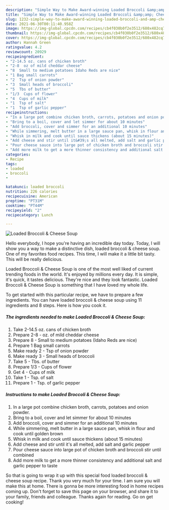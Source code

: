 ```yaml
---
description: "Simple Way to Make Award-winning Loaded Broccoli &amp;amp; Cheese Soup"
title: "Simple Way to Make Award-winning Loaded Broccoli &amp;amp; Cheese Soup"
slug: 1232-simple-way-to-make-award-winning-loaded-broccoli-and-amp-cheese-soup
date: 2021-06-30T00:11:40.958Z
image: https://img-global.cpcdn.com/recipes/cb4f030b0f2e3512/680x482cq70/loaded-broccoli-cheese-soup-recipe-main-photo.jpg
thumbnail: https://img-global.cpcdn.com/recipes/cb4f030b0f2e3512/680x482cq70/loaded-broccoli-cheese-soup-recipe-main-photo.jpg
cover: https://img-global.cpcdn.com/recipes/cb4f030b0f2e3512/680x482cq70/loaded-broccoli-cheese-soup-recipe-main-photo.jpg
author: Hannah Green
ratingvalue: 4.2
reviewcount: 20929
recipeingredient:
- "2-14.5 oz. cans of chicken broth"
- "2-8  oz of mild cheddar cheese"
- "8  Small to medium potatoes Idaho Reds are nice"
- "1 Bag small carrots"
- "2  Tsp of onion powder"
- "3  Small heads of broccoli"
- "5  Tbs of butter"
- "1/3  Cups of flower"
- "4  Cups of milk"
- "1  Tsp of salt"
- "1  Tsp of garlic pepper"
recipeinstructions:
- "In a large pot combine chicken broth, carrots, potatoes and onion powder."
- "Bring to a boil, cover and let simmer for about 10 minutes"
- "Add broccoli, cover and simmer for an additional 10 minutes"
- "While simmering, melt butter in a large sauce pan, whisk in flour and cook until golden brown"
- "Whisk in milk and cook until sauce thickens (about 15 minutes)"
- "Add cheese and stir until it&#39;s all melted, add salt and garlic pepper"
- "Pour cheese sauce into large pot of chicken broth and broccoli stir until combined"
- "Add more milk to get a more thinner consistency and additional salt and garlic pepper to taste"
categories:
- Recipe
tags:
- loaded
- broccoli
- 

katakunci: loaded broccoli  
nutrition: 226 calories
recipecuisine: American
preptime: "PT31M"
cooktime: "PT44M"
recipeyield: "2"
recipecategory: Lunch

---
```



![Loaded Broccoli &amp; Cheese Soup](https://img-global.cpcdn.com/recipes/cb4f030b0f2e3512/680x482cq70/loaded-broccoli-cheese-soup-recipe-main-photo.jpg)

Hello everybody, I hope you're having an incredible day today. Today, I will show you a way to make a distinctive dish, loaded broccoli &amp; cheese soup. One of my favorites food recipes. This time, I will make it a little bit tasty. This will be really delicious.

Loaded Broccoli &amp; Cheese Soup is one of the most well liked of current trending foods in the world. It's enjoyed by millions every day. It is simple, it's quick, it tastes delicious. They're nice and they look fantastic. Loaded Broccoli &amp; Cheese Soup is something that I have loved my whole life.




To get started with this particular recipe, we have to prepare a few ingredients. You can have loaded broccoli &amp; cheese soup using 11 ingredients and 8 steps. Here is how you cook it.

<!--inarticleads1-->

##### The ingredients needed to make Loaded Broccoli &amp; Cheese Soup:

1. Take 2-14.5 oz. cans of chicken broth
1. Prepare 2-8 - oz. of mild cheddar cheese
1. Prepare 8 - Small to medium potatoes (Idaho Reds are nice)
1. Prepare 1 Bag small carrots
1. Make ready 2 - Tsp of onion powder
1. Make ready 3 - Small heads of broccoli
1. Take 5 - Tbs. of butter
1. Prepare 1/3 - Cups of flower
1. Get 4 - Cups of milk
1. Take 1 - Tsp. of salt
1. Prepare 1 - Tsp. of garlic pepper




<!--inarticleads2-->

##### Instructions to make Loaded Broccoli &amp; Cheese Soup:

1. In a large pot combine chicken broth, carrots, potatoes and onion powder.
1. Bring to a boil, cover and let simmer for about 10 minutes
1. Add broccoli, cover and simmer for an additional 10 minutes
1. While simmering, melt butter in a large sauce pan, whisk in flour and cook until golden brown
1. Whisk in milk and cook until sauce thickens (about 15 minutes)
1. Add cheese and stir until it&#39;s all melted, add salt and garlic pepper
1. Pour cheese sauce into large pot of chicken broth and broccoli stir until combined
1. Add more milk to get a more thinner consistency and additional salt and garlic pepper to taste




So that is going to wrap it up with this special food loaded broccoli &amp; cheese soup recipe. Thank you very much for your time. I am sure you will make this at home. There is gonna be more interesting food in home recipes coming up. Don't forget to save this page on your browser, and share it to your family, friends and colleague. Thanks again for reading. Go on get cooking!
